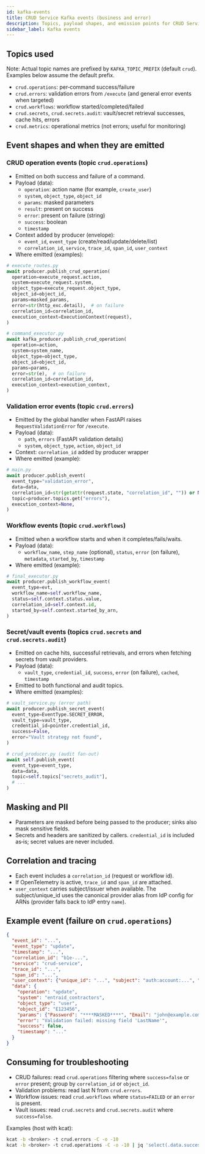 ```yaml
---
id: kafka-events
title: CRUD Service Kafka events (business and error)
description: Topics, payload shapes, and emission points for CRUD Service business/error events, plus guidance on consuming them for troubleshooting.
sidebar_label: Kafka events
---
```


## Topics used

Note: Actual topic names are prefixed by `KAFKA_TOPIC_PREFIX` (default `crud`). Examples below assume the default prefix.

- `crud.operations`: per‑command success/failure
- `crud.errors`: validation errors from `/execute` (and general error events when targeted)
- `crud.workflows`: workflow started/completed/failed
- `crud.secrets`, `crud.secrets.audit`: vault/secret retrieval successes, cache hits, errors
- `crud.metrics`: operational metrics (not errors; useful for monitoring)

## Event shapes and when they are emitted

### CRUD operation events (topic `crud.operations`)

- Emitted on both success and failure of a command.
- Payload (data):
  - `operation`: action name (for example, `create_user`)
  - `system`, `object_type`, `object_id`
  - `params`: masked parameters
  - `result`: present on success
  - `error`: present on failure (string)
  - `success`: boolean
  - `timestamp`
- Context added by producer (envelope):
  - `event_id`, `event_type` (create/read/update/delete/list)
  - `correlation_id`, `service`, `trace_id`, `span_id`, `user_context`
- Where emitted (examples):

```python
# execute_routes.py
await producer.publish_crud_operation(
  operation=execute_request.action,
  system=execute_request.system,
  object_type=execute_request.object_type,
  object_id=object_id,
  params=masked_params,
  error=str(http_exc.detail),  # on failure
  correlation_id=correlation_id,
  execution_context=ExecutionContext(request),
)
```

```python
# command_executor.py
await kafka_producer.publish_crud_operation(
  operation=action,
  system=system_name,
  object_type=object_type,
  object_id=object_id,
  params=params,
  error=str(e),  # on failure
  correlation_id=correlation_id,
  execution_context=execution_context,
)
```

### Validation error events (topic `crud.errors`)

- Emitted by the global handler when FastAPI raises `RequestValidationError` for `/execute`.
- Payload (data):
  - `path`, `errors` (FastAPI validation details)
  - `system`, `object_type`, `action`, `object_id`
- Context: `correlation_id` added by producer wrapper
- Where emitted (example):

```python
# main.py
await producer.publish_event(
  event_type="validation_error",
  data=data,
  correlation_id=str(getattr(request.state, "correlation_id", "")) or None,
  topic=producer.topics.get("errors"),
  execution_context=None,
)
```

### Workflow events (topic `crud.workflows`)

- Emitted when a workflow starts and when it completes/fails/waits.
- Payload (data):
  - `workflow_name`, `step_name` (optional), `status`, `error` (on failure), `metadata`, `started_by`, `timestamp`
- Where emitted (example):

```python
# final_executor.py
await producer.publish_workflow_event(
  event_type=evt,
  workflow_name=self.workflow_name,
  status=self.context.status.value,
  correlation_id=self.context.id,
  started_by=self.context.started_by_arn,
)
```

### Secret/vault events (topics `crud.secrets` and `crud.secrets.audit`)

- Emitted on cache hits, successful retrievals, and errors when fetching secrets from vault providers.
- Payload (data):
  - `vault_type`, `credential_id`, `success`, `error` (on failure), `cached`, `timestamp`
- Emitted to both functional and audit topics.
- Where emitted (examples):

```python
# vault_service.py (error path)
await producer.publish_secret_event(
  event_type=EventType.SECRET_ERROR,
  vault_type=vault_type,
  credential_id=pointer.credential_id,
  success=False,
  error="Vault strategy not found",
)
```

```python
# crud_producer.py (audit fan‑out)
await self.publish_event(
  event_type=event_type,
  data=data,
  topic=self.topics["secrets_audit"],
  # ...
)
```

## Masking and PII

- Parameters are masked before being passed to the producer; sinks also mask sensitive fields.
- Secrets and headers are sanitized by callers. `credential_id` is included as‑is; secret values are never included.

## Correlation and tracing

- Each event includes a `correlation_id` (request or workflow id).
- If OpenTelemetry is active, `trace_id` and `span_id` are attached.
- `user_context` carries subject/issuer when available. The subject/unique_id uses the canonical provider alias from IdP config for ARNs (provider falls back to IdP entry `name`).

## Example event (failure on `crud.operations`)

```json
{
  "event_id": "...",
  "event_type": "update",
  "timestamp": "...",
  "correlation_id": "b1e-...",
  "service": "crud-service",
  "trace_id": "...",
  "span_id": "...",
  "user_context": {"unique_id": "...", "subject": "auth:account:...", "issuer": "..."},
  "data": {
    "operation": "update",
    "system": "entraid_contractors",
    "object_type": "user",
    "object_id": "E123456",
    "params": {"Password": "****MASKED****", "Email": "john@example.com"},
    "error": "Validation failed: missing field 'LastName'",
    "success": false,
    "timestamp": "..."
  }
}
```

## Consuming for troubleshooting

- CRUD failures: read `crud.operations` filtering where `success=false` or `error` present; group by `correlation_id` or `object_id`.
- Validation problems: read last N from `crud.errors`.
- Workflow issues: read `crud.workflows` where `status=FAILED` or an `error` is present.
- Vault issues: read `crud.secrets` and `crud.secrets.audit` where `success=false`.

Examples (host with kcat):

```bash
kcat -b <broker> -t crud.errors -C -o -10
kcat -b <broker> -t crud.operations -C -o -10 | jq 'select(.data.success==false)'
```


